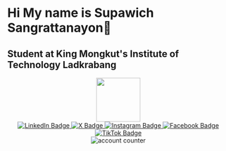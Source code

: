 # Hi My name is Supawich Sangrattanayon👋

## Student at King Mongkut's Institute of Technology Ladkrabang

<div id="header" align="center">
  <img src="https://media.giphy.com/media/v1.Y2lkPTc5MGI3NjExb282N3h2cWlwaHd6ZW1yM3g3MXE0NWw0YWh1enJtdDZxbHZjN3R0NSZlcD12MV9pbnRlcm5hbF9naWZfYnlfaWQmY3Q9Zw/3oKIPnAiaMCws8nOsE/giphy.gif" width="100"/>
</div>

<div id="badges" align="center">
  <a href="https://www.linkedin.com/in/supawit-sang/" target="_blank">
    <img src="https://img.shields.io/badge/LinkedIn-blue?style=for-the-badge&logo=linkedin&logoColor=white" alt="LinkedIn Badge"/>
  </a>
  <a href="https://x.com/supanile" target="_blank"> 
    <img src="https://img.shields.io/badge/X-000000?style=for-the-badge&logo=x&logoColor=white" alt="X Badge"/>
  </a>
  <a href="https://www.instagram.com/revernire/" target="_blank">
    <img src="https://img.shields.io/badge/Instagram-E4405F?style=for-the-badge&logo=instagram&logoColor=white" alt="Instagram Badge"/>
  </a>
  <a href="https://www.facebook.com/nnninenoiz" target="_blank">
    <img src="https://img.shields.io/badge/Facebook-1877F2?style=for-the-badge&logo=facebook&logoColor=white" alt="Facebook Badge"/>
  </a>
  <a href="https://www.tiktok.com/@supawitsaeng" target="_blank">
    <img src="https://img.shields.io/badge/TikTok-000000?style=for-the-badge&logo=tiktok&logoColor=white" alt="TikTok Badge"/>
  </a>
  <br>
  <img src="https://komarev.com/ghpvc/?username=supanile&style=flat-square&color=blue" alt="account counter"/>
</div>


<!--
**supanile/supanile** is a ✨ _special_ ✨ repository because its `README.md` (this file) appears on your GitHub profile.

Here are some ideas to get you started:

- 🔭 I’m currently working on ...
- 🌱 I’m currently learning ...
- 👯 I’m looking to collaborate on ...
- 🤔 I’m looking for help with ...
- 💬 Ask me about ...
- 📫 How to reach me: ...
- 😄 Pronouns: ...
- ⚡ Fun fact: ...
-->
